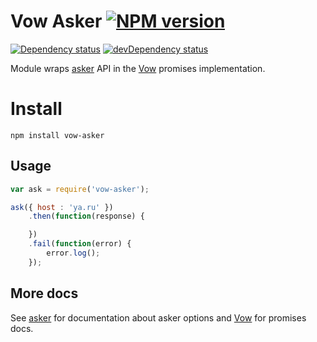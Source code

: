Vow Asker [![NPM version][npm-image]][npm-link]
=========

[![Dependency status][deps-image]][deps-link]
[![devDependency status][devdeps-image]][devdeps-link]

Module wraps [asker](https://github.com/nodules/asker) API in the [Vow](https://github.com/dfilatov/vow) promises implementation.

# Install

```
npm install vow-asker
```

## Usage

```javascript
var ask = require('vow-asker');

ask({ host : 'ya.ru' })
    .then(function(response) {

    })
    .fail(function(error) {
        error.log();
    });
```

## More docs

See [asker](https://github.com/nodules/asker) for documentation about asker options and [Vow](https://github.com/dfilatov/vow) for promises docs.

[npm-image]: https://img.shields.io/npm/v/vow-asker.svg?style=flat
[npm-link]: https://npmjs.org/package/vow-asker
[deps-image]: https://img.shields.io/david/nodules/vow-asker.svg?style=flat
[deps-link]: https://david-dm.org/nodules/vow-asker
[devdeps-image]: https://img.shields.io/david/dev/nodules/vow-asker.svg?style=flat
[devdeps-link]: https://david-dm.org/nodules/vow-asker#info=peerDependencies
